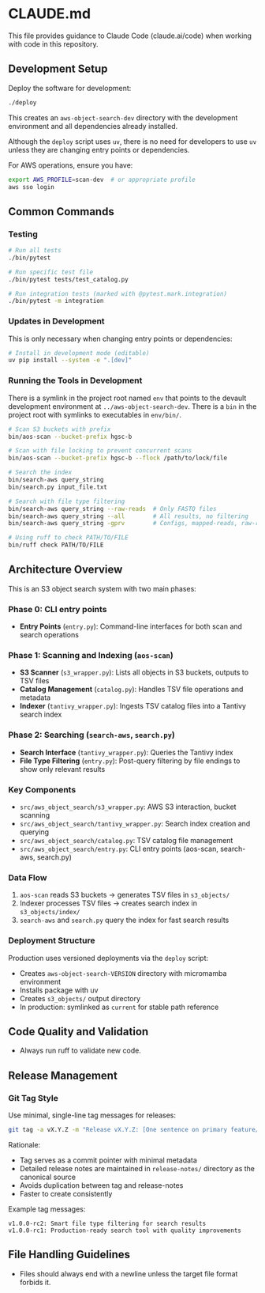 # CLAUDE.md

This file provides guidance to Claude Code (claude.ai/code) when working with code in this repository.

## Development Setup

Deploy the software for development:
```bash
./deploy
```

This creates an `aws-object-search-dev` directory with the development environment and all dependencies already installed.

Although the `deploy` script uses `uv`, there is no need for developers to use `uv` unless they are changing entry points or dependencies.

For AWS operations, ensure you have:
```bash
export AWS_PROFILE=scan-dev  # or appropriate profile
aws sso login
```

## Common Commands

### Testing
```bash
# Run all tests
./bin/pytest

# Run specific test file
./bin/pytest tests/test_catalog.py

# Run integration tests (marked with @pytest.mark.integration)
./bin/pytest -m integration
```

### Updates in Development
This is only necessary when changing entry points or dependencies:

```bash
# Install in development mode (editable)
uv pip install --system -e ".[dev]"
```

### Running the Tools in Development
There is a symlink in the project root named `env` that points to the devault development environment at `../aws-object-search-dev`.
There is a `bin` in the project root with symlinks to executables in `env/bin/`.


```bash
# Scan S3 buckets with prefix
bin/aos-scan --bucket-prefix hgsc-b

# Scan with file locking to prevent concurrent scans
bin/aos-scan --bucket-prefix hgsc-b --flock /path/to/lock/file

# Search the index
bin/search-aws query_string
bin/search.py input_file.txt

# Search with file type filtering
bin/search-aws query_string --raw-reads  # Only FASTQ files
bin/search-aws query_string --all        # All results, no filtering
bin/search-aws query_string -gprv        # Configs, mapped-reads, raw-reads, VCF (default)

# Using ruff to check PATH/TO/FILE
bin/ruff check PATH/TO/FILE
```

## Architecture Overview

This is an S3 object search system with two main phases:

### Phase 0: CLI entry points
- **Entry Points** (`entry.py`): Command-line interfaces for both scan and search operations

### Phase 1: Scanning and Indexing (`aos-scan`)
- **S3 Scanner** (`s3_wrapper.py`): Lists all objects in S3 buckets, outputs to TSV files
- **Catalog Management** (`catalog.py`): Handles TSV file operations and metadata
- **Indexer** (`tantivy_wrapper.py`): Ingests TSV catalog files into a Tantivy search index

### Phase 2: Searching (`search-aws`, `search.py`)
- **Search Interface** (`tantivy_wrapper.py`): Queries the Tantivy index
- **File Type Filtering** (`entry.py`): Post-query filtering by file endings to show only relevant results

### Key Components
- `src/aws_object_search/s3_wrapper.py`: AWS S3 interaction, bucket scanning
- `src/aws_object_search/tantivy_wrapper.py`: Search index creation and querying
- `src/aws_object_search/catalog.py`: TSV catalog file management
- `src/aws_object_search/entry.py`: CLI entry points (aos-scan, search-aws, search.py)

### Data Flow
1. `aos-scan` reads S3 buckets → generates TSV files in `s3_objects/`
2. Indexer processes TSV files → creates search index in `s3_objects/index/`
3. `search-aws` and `search.py` query the index for fast search results

### Deployment Structure
Production uses versioned deployments via the `deploy` script:
- Creates `aws-object-search-VERSION` directory with micromamba environment
- Installs package with uv
- Creates `s3_objects/` output directory
- In production: symlinked as `current` for stable path reference

## Code Quality and Validation

- Always run ruff to validate new code.

## Release Management

### Git Tag Style

Use minimal, single-line tag messages for releases:

```bash
git tag -a vX.Y.Z -m "Release vX.Y.Z: [One sentence on primary feature/focus]"
```

Rationale:
- Tag serves as a commit pointer with minimal metadata
- Detailed release notes are maintained in `release-notes/` directory as the canonical source
- Avoids duplication between tag and release-notes
- Faster to create consistently

Example tag messages:
```
v1.0.0-rc2: Smart file type filtering for search results
v1.0.0-rc1: Production-ready search tool with quality improvements
```

## File Handling Guidelines

- Files should always end with a newline unless the target file format forbids it.
